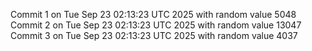 Commit 1 on Tue Sep 23 02:13:23 UTC 2025 with random value 5048
Commit 2 on Tue Sep 23 02:13:23 UTC 2025 with random value 13047
Commit 3 on Tue Sep 23 02:13:23 UTC 2025 with random value 4037
